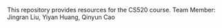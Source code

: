 This repository provides resources for the CS520 course.
Team Member: Jingran Liu, Yiyan Huang, Qinyun Cao